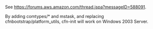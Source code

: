See https://forums.aws.amazon.com/thread.jspa?messageID=588091.

By adding comtypes/* and mstask, and replacing cfnbootstrap/platform_utils, cfn-init will work on Windows 2003 Server.
